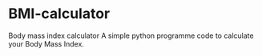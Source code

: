 # BMI-calculator
Body mass index calculator
 A simple python programme code to calculate your Body Mass Index.

